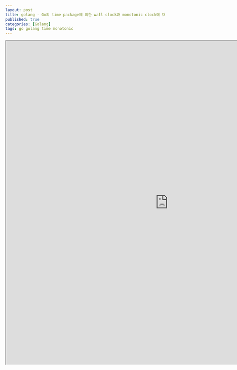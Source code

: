 ```yaml
---
layout: post
title: golang - Go의 time package에 의한 wall clock과 monotonic clock에 대해서
published: true
categories: [Golang]
tags: go golang time monotonic
---
```

<iframe width="1024" height="1024" src="https://docs.google.com/document/d/e/2PACX-1vSsP9-kJx32e6CY4utRl_8C7EJc8_iAF2vIBGIq9r7isTtp53I2J1bL8VLb8lEjzV9YbB8y-yAnU7ZK/pub?embedded=true"></iframe>    
  